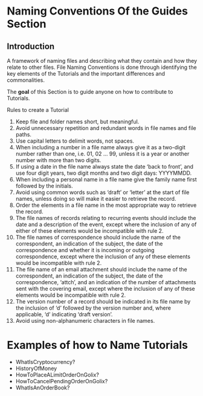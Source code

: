 # Naming Conventions Of the Guides Section

## Introduction

A framework of naming files  and describing what they contain and how they relate to other files. File Naming Conventions is done through identifying the key elements of the Tutorials  and the important differences and commonalities.

The **goal** of this Section is to guide anyone on how to contribute to Tutorials.

Rules to create a Tutorial 
 
1. Keep file and folder names short, but meaningful.
2. Avoid unnecessary repetition and redundant words in file names and file paths.
3. Use capital letters to delimit words, not spaces.
4. When including a number in a file name always give it as a two-digit number rather than one, i.e. 01, 02 … 99, unless it is a year or another number with more than two digits.
5. If using a date in the file name always state the date ‘back to front’, and use four digit years, two digit months and two digit days: YYYYMMDD.
6. When including a personal name in a file name give the family name first followed by the initials.
7. Avoid using common words such as ‘draft’ or ‘letter’ at the start of file names, unless doing so will make it easier to retrieve the record.
8. Order the elements in a file name in the most appropriate way to retrieve the record.
9. The file names of records relating to recurring events should include the date and a description of the event, except where the inclusion of any of either of these elements would be incompatible with rule 2.
10. The file names of correspondence should include the name of the correspondent, an indication of the subject, the date of the correspondence and whether it is incoming or outgoing correspondence, except where the inclusion of any of these elements would be incompatible with rule 2.
11. The file name of an email attachment should include the name of the correspondent, an indication of the subject, the date of the correspondence, ‘attch’, and an indication of the number of attachments sent with the covering email, except where the inclusion of any of these elements would be incompatible with rule 2.
12. The version number of a record should be indicated in its file name by the inclusion of ‘d’ followed by the version number and, where applicable, ‘d’ indicating ‘draft version’.
13. Avoid using non-alphanumeric characters in file names.

# Examples of how to Name Tutorials

- WhatIsCryptocurrency?
- HistoryOfMoney
- HowToPlaceALimitOrderOnGolix?
- HowToCancelPendingOrderOnGolix?
- WhatIsAnOrderBook?

 







